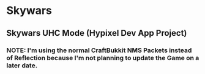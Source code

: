 # Skywars

## Skywars UHC Mode (Hypixel Dev App Project)

### NOTE: I'm using the normal CraftBukkit NMS Packets instead of Reflection because I'm not planning to update the Game on a later date.
